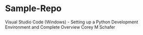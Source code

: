 # Sample-Repo

Visual Studio Code (Windows) - Setting up a Python Development Environment and Complete Overview
Corey M Schafer
